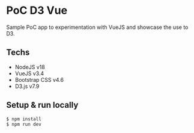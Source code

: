 # PoC D3 Vue

Sample PoC app to experimentation with VueJS and showcase the use to D3.


## Techs

* NodeJS v18
* VueJS v3.4
* Bootstrap CSS v4.6
* D3.js v7.9


## Setup & run locally

```
$ npm install
$ npm run dev
```
